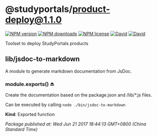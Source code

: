 # @studyportals/product-deploy@1.1.0

[![NPM version](https://img.shields.io/npm/v/@studyportals/product-deploy.svg?style=flat)](https://www.npmjs.com/package/@studyportals/product-deploy "View this project on NPM")
[![NPM downloads](https://img.shields.io/npm/dm/@studyportals/product-deploy.svg?style=flat)](https://www.npmjs.com/package/@studyportals/product-deploy "View this project on NPM")
[![NPM license](https://img.shields.io/npm/l/@studyportals/product-deploy.svg?style=flat)](https://www.npmjs.com/package/@studyportals/product-deploy "View this project on NPM")
[![David](https://img.shields.io/david/studyportals/product-deploy.svg?style=flat)](https://david-dm.org/studyportals/product-deploy)
[![David](https://img.shields.io/david/dev/studyportals/product-deploy.svg?style=flat)](https://david-dm.org/studyportals/product-deploy#info=devDependencies)

Toolset to deploy StudyPortals products

<a name="module_lib/jsdoc-to-markdown"></a>

## lib/jsdoc-to-markdown
A module to generate markdown documentation from JsDoc.

<a name="exp_module_lib/jsdoc-to-markdown--module.exports"></a>

### module.exports() ⏏
Create the documentation based on the package.json and /lib/*.js files.

Can be executed by calling `node ./bin/jsdoc-to-markdown`

**Kind**: Exported function  

_Package published at: Wed Jun 21 2017 18:44:13 GMT+0800 (China Standard Time)_